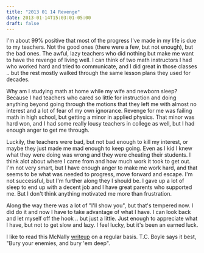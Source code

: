 ```yaml
---
title: "2013 01 14 Revenge"
date: 2013-01-14T15:03:01-05:00
draft: false
---
```


I'm about 99% positive that most of the progress I've made in my life is due to my teachers. Not the good ones (there were a few, but not enough), but the bad ones. The awful, lazy teachers who did nothing but make me want to have the revenge of living well. I can think of two math instructors I had who worked hard and tried to communicate, and I did great in those classes .. but the rest mostly walked through the same lesson plans they used for decades. 

Why am I studying math at home while my wife and newborn sleep? Because I had teachers who cared so little for instruction and doing anything beyond going through the motions that they left me with almost no interest and a lot of fear of my own ignorance. Revenge for me was failing math in high school, but getting a minor in applied physics. That minor was hard won, and I had some really lousy teachers in college as well, but I had enough anger to get me through. 

Luckily, the teachers were bad, but not bad enough to kill my interest, or maybe they just made me mad enough to keep going.  Even as I kid I knew what they were doing was wrong and they were cheating their students. I think alot about where I came from and how much work it took to get out. I'm not very smart, but I have enough anger to make me work hard, and that seems to be what was needed to progress, move forward and escape. I'm not successful, but I'm further along they I should be. I gave up a lot of sleep to end up with a decent job and I have great parents who supported me. But I don't think anything motivated me more than frustration.

Along the way there was a lot of "I'll show you", but that's tempered now. I did do it and now I have to take advantage of what I have. I can look back and let myself off the hook .. but just a little. Just enough to appreciate what I have, but not to get slow and lazy. I feel lucky, but it's been an earned luck. 

I like to read this McNally <a href="http://southeastreview.org/onlineissue1/mcnally.php">writeup</a> on a regular basis. T.C. Boyle says it best, "Bury your enemies, and bury 'em deep".
